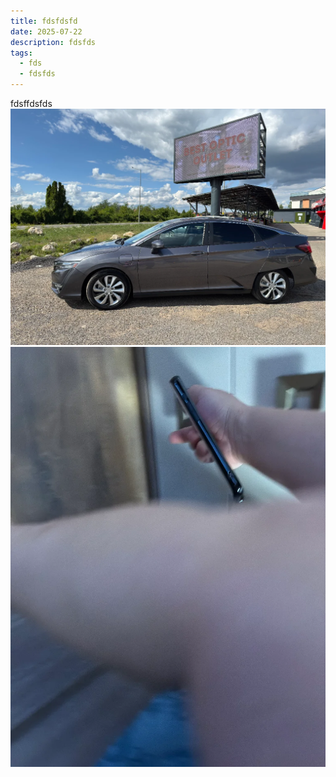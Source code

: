 ```yaml
---
title: fdsfdsfd
date: 2025-07-22
description: fdsfds
tags:
  - fds
  - fdsfds
---
```


fdsffdsfds![JHFHF](IMG_3650.webp "JHGJH")![JHGHJ](IMG_3656.webp "JHGHJ")
